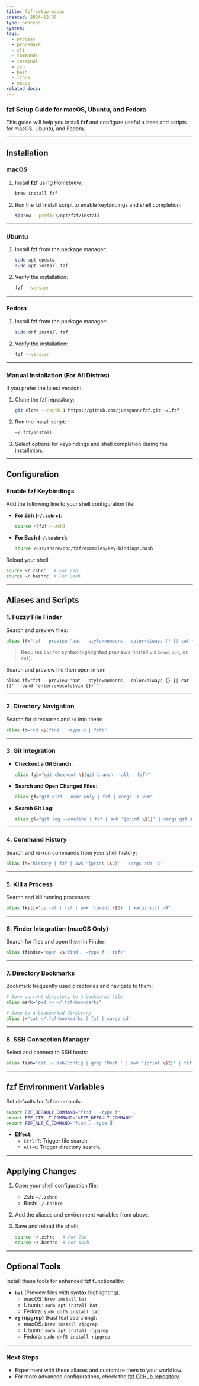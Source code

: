 ```yaml
---
title: fzf-setup-macos
created: 2024-12-06
type: process
system: 
tags:
  - process
  - procedure
  - cli
  - commands
  - terminal
  - zsh
  - bash
  - linux
  - macos
related_docs:
---
```

### **fzf Setup Guide for macOS, Ubuntu, and Fedora**

This guide will help you install **fzf** and configure useful aliases and scripts for macOS, Ubuntu, and Fedora.

---

## **Installation**

### **macOS**
1. Install **fzf** using Homebrew:
   ```bash
   brew install fzf
   ```

2. Run the fzf install script to enable keybindings and shell completion:
   ```bash
   $(brew --prefix)/opt/fzf/install
   ```

---

### **Ubuntu**
1. Install fzf from the package manager:
   ```bash
   sudo apt update
   sudo apt install fzf
   ```

2. Verify the installation:
   ```bash
   fzf --version
   ```

---

### **Fedora**
1. Install fzf from the package manager:
   ```bash
   sudo dnf install fzf
   ```

2. Verify the installation:
   ```bash
   fzf --version
   ```

---

### **Manual Installation (For All Distros)**
If you prefer the latest version:
1. Clone the fzf repository:
   ```bash
   git clone --depth 1 https://github.com/junegunn/fzf.git ~/.fzf
   ```

2. Run the install script:
   ```bash
   ~/.fzf/install
   ```

3. Select options for keybindings and shell completion during the installation.

---

## **Configuration**

### **Enable fzf Keybindings**
Add the following line to your shell configuration file:

- **For Zsh (`~/.zshrc`)**:
  ```bash
  source <(fzf --zsh)
  ```

- **For Bash (`~/.bashrc`)**:
  ```bash
  source /usr/share/doc/fzf/examples/key-bindings.bash
  ```

Reload your shell:
```bash
source ~/.zshrc   # For Zsh
source ~/.bashrc  # For Bash
```

---

## **Aliases and Scripts**

### **1. Fuzzy File Finder**
Search and preview files:
```bash
alias ff="fzf --preview 'bat --style=numbers --color=always {} || cat {}'"
```
> Requires `bat` for syntax-highlighted previews (install via `brew`, `apt`, or `dnf`).

Search and preview file then open in vim
```shell
alias ff="fzf --preview 'bat --style=numbers --color=always {} || cat {}' --bind 'enter:execute(vim {})'"
```

---

### **2. Directory Navigation**
Search for directories and `cd` into them:
```bash
alias fd="cd \$(find . -type d | fzf)"
```

---

### **3. Git Integration**
- **Checkout a Git Branch**:
  ```bash
  alias fgb="git checkout \$(git branch --all | fzf)"
  ```

- **Search and Open Changed Files**:
  ```bash
  alias gf="git diff --name-only | fzf | xargs -o vim"
  ```

- **Search Git Log**:
  ```bash
  alias gl="git log --oneline | fzf | awk '{print \$1}' | xargs git show"
  ```


---

### **4. Command History**
Search and re-run commands from your shell history:
```bash
alias fh="history | fzf | awk '{print \$2}' | xargs zsh -c"
```

---

### **5. Kill a Process**
Search and kill running processes:
```bash
alias fkill="ps -ef | fzf | awk '{print \$2}' | xargs kill -9"
```

---

### **6. Finder Integration (macOS Only)**
Search for files and open them in Finder:
```bash
alias ffinder="open \$(find . -type f | fzf)"
```

---

### **7. Directory Bookmarks**
Bookmark frequently used directories and navigate to them:
```bash
# Save current directory to a bookmarks file
alias mark="pwd >> ~/.fzf-bookmarks"

# Jump to a bookmarked directory
alias j="cat ~/.fzf-bookmarks | fzf | xargs cd"
```

---

### **8. SSH Connection Manager**
Select and connect to SSH hosts:
```bash
alias fssh="cat ~/.ssh/config | grep 'Host ' | awk '{print \$2}' | fzf | xargs ssh"
```

---

## **fzf Environment Variables**
Set defaults for fzf commands:
```bash
export FZF_DEFAULT_COMMAND="find . -type f"
export FZF_CTRL_T_COMMAND="$FZF_DEFAULT_COMMAND"
export FZF_ALT_C_COMMAND="find . -type d"
```

- **Effect**:
  - `Ctrl+T`: Trigger file search.
  - `Alt+C`: Trigger directory search.

---

## **Applying Changes**
1. Open your shell configuration file:
   - Zsh: `~/.zshrc`
   - Bash: `~/.bashrc`

2. Add the aliases and environment variables from above.

3. Save and reload the shell:
   ```bash
   source ~/.zshrc   # For Zsh
   source ~/.bashrc  # For Bash
   ```

---

## **Optional Tools**
Install these tools for enhanced fzf functionality:
- **`bat`** (Preview files with syntax highlighting):
  - macOS: `brew install bat`
  - Ubuntu: `sudo apt install bat`
  - Fedora: `sudo dnf5 install bat`
- **`rg` (ripgrep)** (Fast text searching):
  - macOS: `brew install ripgrep`
  - Ubuntu: `sudo apt install ripgrep`
  - Fedora: `sudo dnf5 install ripgrep`

---

### **Next Steps**
- Experiment with these aliases and customize them to your workflow.
- For more advanced configurations, check the [fzf GitHub repository](https://github.com/junegunn/fzf).